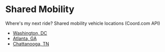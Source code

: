 # Shared Mobility

Where's my next ride? Shared mobility vehicle locations (Coord.com API)

- [Washington, DC](dc/)
- [Atlanta, GA](atlanta/)
- [Chattanooga, TN](chattanooga/)


